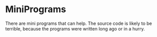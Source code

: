 # MiniPrograms
There are mini programs that can help. The source code is likely to be terrible, because the programs were written long ago or in a hurry.
